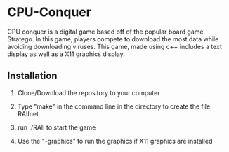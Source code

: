 # CPU-Conquer

CPU conquer is a digital game based off of the popular board game Stratego.
In this game, players compete to download the most data while avoiding downloading viruses.
This game, made using c++ includes a text display as well as a X11 graphics display.

## Installation

1. Clone/Download the repository to your computer

2. Type "make" in the command line in the directory to create the file RAIInet

3. run ./RAII to start the game

3. Use the "-graphics" to run the graphics if X11 graphics are installed
